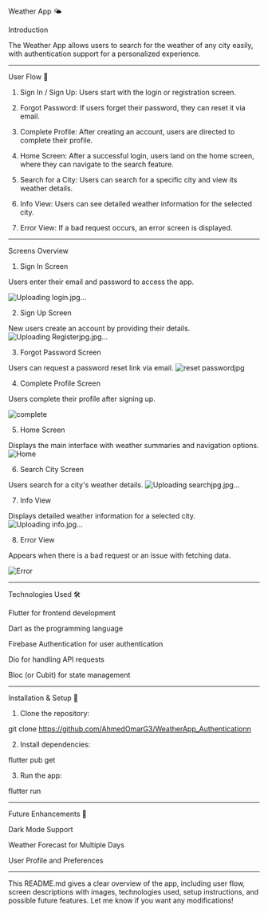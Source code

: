 Weather App 🌤

Introduction

The Weather App allows users to search for the weather of any city easily, with authentication support for a personalized experience.


---

User Flow 🔄

1. Sign In / Sign Up: Users start with the login or registration screen.


2. Forgot Password: If users forget their password, they can reset it via email.


3. Complete Profile: After creating an account, users are directed to complete their profile.


4. Home Screen: After a successful login, users land on the home screen, where they can navigate to the search feature.


5. Search for a City: Users can search for a specific city and view its weather details.


6. Info View: Users can see detailed weather information for the selected city.


7. Error View: If a bad request occurs, an error screen is displayed.




---

Screens Overview

1. Sign In Screen

Users enter their email and password to access the app.

![Uploading login.jpg…]()


2. Sign Up Screen

New users create an account by providing their details.
![Uploading Registerjpg.jpg…]()


3. Forgot Password Screen

Users can request a password reset link via email.
![reset passwordjpg](https://github.com/user-attachments/assets/541e91fd-6340-4af1-99c2-fc616a83553c)


4. Complete Profile Screen

Users complete their profile after signing up.

![complete](https://github.com/user-attachments/assets/2dbfd0be-118a-4419-b9f0-1fc5a3b82430)

5. Home Screen

Displays the main interface with weather summaries and navigation options.
![Home](https://github.com/user-attachments/assets/4cb688d3-5d60-47d0-8eae-b8aa707ce047)


6. Search City Screen

Users search for a city's weather details.
![Uploading searchjpg.jpg…]()


7. Info View

Displays detailed weather information for a selected city.
![Uploading info.jpg…]()


8. Error View

Appears when there is a bad request or an issue with fetching data.

![Error](https://github.com/user-attachments/assets/41e816e0-d477-4c52-b634-cee1b1c31349)


---

Technologies Used 🛠

Flutter for frontend development

Dart as the programming language

Firebase Authentication for user authentication

Dio for handling API requests

Bloc (or Cubit) for state management



---

Installation & Setup 🚀

1. Clone the repository:

git clone https://github.com/AhmedOmarG3/WeatherApp_Authenticationn


2. Install dependencies:

flutter pub get


3. Run the app:

flutter run




---

Future Enhancements 🔮

Dark Mode Support

Weather Forecast for Multiple Days

User Profile and Preferences



---

This README.md gives a clear overview of the app, including user flow, screen descriptions with images, technologies used, setup instructions, and possible future features. Let me know if you want any modifications!
